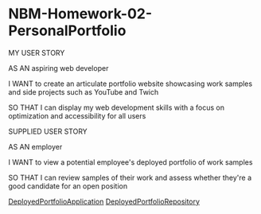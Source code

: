 # NBM-Homework-02-PersonalPortfolio

MY USER STORY


AS AN aspiring web developer

I WANT to create an articulate portfolio website showcasing work samples and side projects such as YouTube and Twich

SO THAT I can display my web development skills with a focus on optimization and accessibility for all users

SUPPLIED USER STORY

AS AN employer

I WANT to view a potential employee's deployed portfolio of work samples

SO THAT I can review samples of their work and assess whether they're a good candidate for an open position

[DeployedPortfolioApplication](https://nathanmilburn.github.io/NBM-Homework-02-PersonalPortfolio/)
[DeployedPortfolioRepository](https://github.com/NathanMilburn/NBM-Homework-02-PersonalPortfolio.git)